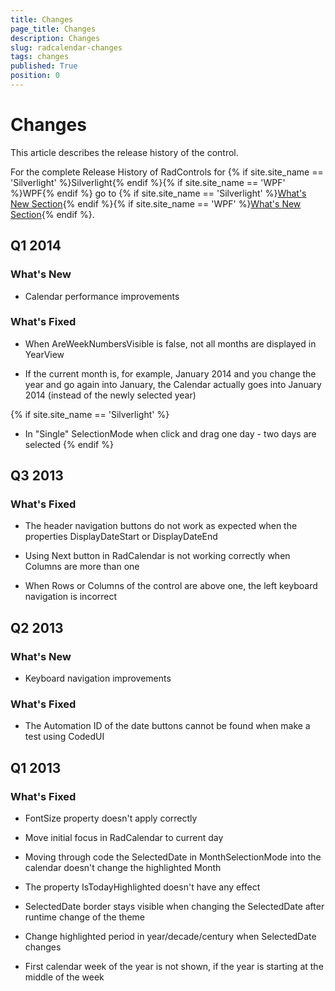 ```yaml
---
title: Changes
page_title: Changes
description: Changes
slug: radcalendar-changes
tags: changes
published: True
position: 0
---
```


# Changes

This article describes the release history of the control.

For the complete Release History of RadControls for {% if site.site_name == 'Silverlight' %}Silverlight{% endif %}{% if site.site_name == 'WPF' %}WPF{% endif %} go to {% if site.site_name == 'Silverlight' %}[What's New Section](http://www.telerik.com/products/silverlight/whats-new.aspx){% endif %}{% if site.site_name == 'WPF' %}[What's New Section](http://www.telerik.com/products/wpf/whats-new.aspx){% endif %}. 

## Q1 2014

### What's New

* Calendar performance improvements                

### What's Fixed

* When AreWeekNumbersVisible is false, not all months are displayed in YearView                

* If the current month is, for example, January 2014 and you change the year and go again into January, the Calendar actually goes into January 2014 (instead of the newly selected year)

{% if site.site_name == 'Silverlight' %}
* In "Single" SelectionMode when click and drag one day - two days are selected
{% endif %}

## Q3 2013

### What's Fixed

* The header navigation buttons do not work as expected when the properties DisplayDateStart or DisplayDateEnd

* Using Next button in RadCalendar is not working correctly when Columns are more than one

* When Rows or Columns of the control are above one, the left keyboard navigation is incorrect

## Q2 2013

### What's New

* Keyboard navigation improvements

### What's Fixed

* The Automation ID of the date buttons cannot be found when make a test using CodedUI

## Q1 2013

### What's Fixed

* FontSize property doesn't apply correctly

* Move initial focus in RadCalendar to current day

* Moving through code the SelectedDate in MonthSelectionMode into the calendar doesn't change the highlighted Month 

* The property IsTodayHighlighted doesn't have any effect

* SelectedDate border stays visible when changing the SelectedDate after runtime change of the theme 

* Change highlighted period in year/decade/century when SelectedDate changes 

* First calendar week of the year is not shown, if the year is starting at the middle of the week 
